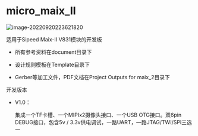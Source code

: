 # micro_maix_II

![image-20220920223621820](https://raw.githubusercontent.com/james2002chen/PicGo/master/img/202209202236928.png)

适用于Sipeed Maix-II V831模块的开发板

- 所有参考资料在document目录下

- 设计规则模板在Template目录下

- Gerber等加工文件，PDF文档在Project Outputs for maix_2目录下

开发版本

- V1.0：

  集成一个TF卡槽、一个MIPIx2摄像头接口、一个USB OTG接口。双6pin DEBUG接口，包含5v / 3.3v供电调试，一路UART，—路JTAG/TWI/SPI三选一

